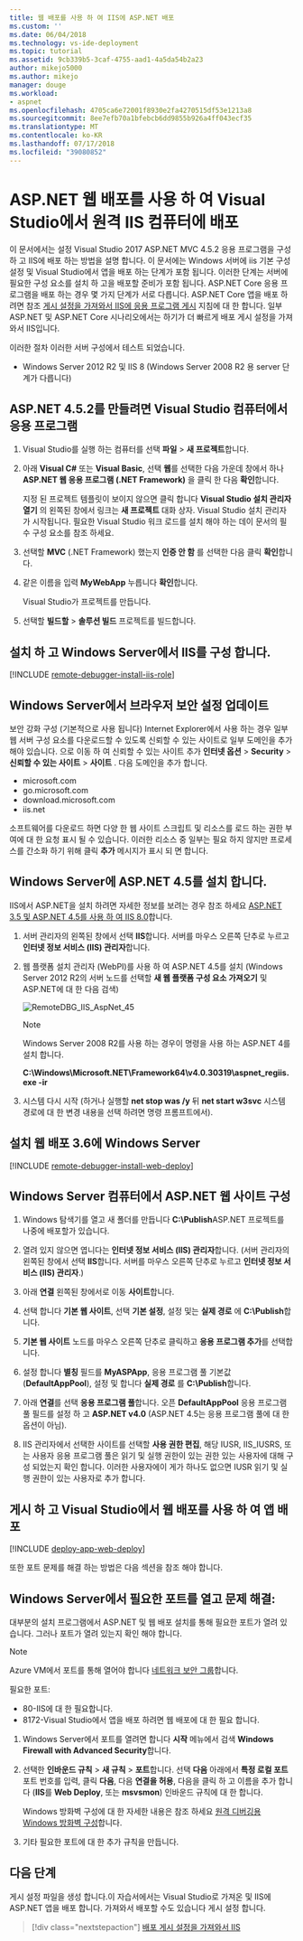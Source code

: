 ```yaml
---
title: 웹 배포를 사용 하 여 IIS에 ASP.NET 배포
ms.custom: ''
ms.date: 06/04/2018
ms.technology: vs-ide-deployment
ms.topic: tutorial
ms.assetid: 9cb339b5-3caf-4755-aad1-4a5da54b2a23
author: mikejo5000
ms.author: mikejo
manager: douge
ms.workload:
- aspnet
ms.openlocfilehash: 4705ca6e72001f8930e2fa4270515df53e1213a8
ms.sourcegitcommit: 8ee7efb70a1bfebcb6dd9855b926a4ff043ecf35
ms.translationtype: MT
ms.contentlocale: ko-KR
ms.lasthandoff: 07/17/2018
ms.locfileid: "39080852"
---
```

# <a name="deploy-aspnet-to-a-remote-iis-computer-using-web-deploy-in-visual-studio"></a>ASP.NET 웹 배포를 사용 하 여 Visual Studio에서 원격 IIS 컴퓨터에 배포

이 문서에서는 설정 Visual Studio 2017 ASP.NET MVC 4.5.2 응용 프로그램을 구성 하 고 IIS에 배포 하는 방법을 설명 합니다. 이 문서에는 Windows 서버에 iis 기본 구성 설정 및 Visual Studio에서 앱을 배포 하는 단계가 포함 됩니다. 이러한 단계는 서버에 필요한 구성 요소를 설치 하 고을 배포할 준비가 포함 됩니다. ASP.NET Core 응용 프로그램을 배포 하는 경우 몇 가지 단계가 서로 다릅니다. ASP.NET Core 앱을 배포 하려면 참조 [게시 설정을 가져와서 IIS에 응용 프로그램 게시](../deployment/tutorial-import-publish-settings-iis.md) 지침에 대 한 합니다. 일부 ASP.NET 및 ASP.NET Core 시나리오에서는 하기가 더 빠르게 배포 게시 설정을 가져와서 IIS입니다.

이러한 절차 이러한 서버 구성에서 테스트 되었습니다.
* Windows Server 2012 R2 및 IIS 8 (Windows Server 2008 R2 용 server 단계가 다릅니다)

## <a name="create-the-aspnet-452-application-on-the-visual-studio-computer"></a>ASP.NET 4.5.2를 만들려면 Visual Studio 컴퓨터에서 응용 프로그램
  
1. Visual Studio를 실행 하는 컴퓨터를 선택 **파일** > **새 프로젝트**합니다.

1. 아래 **Visual C#** 또는 **Visual Basic**, 선택 **웹**를 선택한 다음 가운데 창에서 하나 **ASP.NET 웹 응용 프로그램 (.NET Framework)** 을 클릭 한 다음 **확인**합니다.

    지정 된 프로젝트 템플릿이 보이지 않으면 클릭 합니다 **Visual Studio 설치 관리자 열기** 의 왼쪽된 창에서 링크는 **새 프로젝트** 대화 상자. Visual Studio 설치 관리자가 시작됩니다. 필요한 Visual Studio 워크 로드를 설치 해야 하는 데이 문서의 필수 구성 요소를 참조 하세요.

1. 선택할 **MVC** (.NET Framework) 했는지 **인증 안 함** 를 선택한 다음 클릭 **확인**합니다.

1. 같은 이름을 입력 **MyWebApp** 누릅니다 **확인**합니다.

    Visual Studio가 프로젝트를 만듭니다.

1. 선택할 **빌드할** > **솔루션 빌드** 프로젝트를 빌드합니다.

## <a name="install-and-configure-iis-on-windows-server"></a>설치 하 고 Windows Server에서 IIS를 구성 합니다.

[!INCLUDE [remote-debugger-install-iis-role](../debugger/includes/remote-debugger-install-iis-role.md)]

## <a name="update-browser-security-settings-on-windows-server"></a>Windows Server에서 브라우저 보안 설정 업데이트

보안 강화 구성 (기본적으로 사용 됩니다) Internet Explorer에서 사용 하는 경우 일부 웹 서버 구성 요소를 다운로드할 수 있도록 신뢰할 수 있는 사이트로 일부 도메인을 추가 해야 있습니다. 으로 이동 하 여 신뢰할 수 있는 사이트 추가 **인터넷 옵션** > **Security** > **신뢰할 수 있는 사이트** > **사이트** . 다음 도메인을 추가 합니다.

- microsoft.com
- go.microsoft.com
- download.microsoft.com
- iis.net

소프트웨어를 다운로드 하면 다양 한 웹 사이트 스크립트 및 리소스를 로드 하는 권한 부여에 대 한 요청 표시 될 수 있습니다. 이러한 리소스 중 일부는 필요 하지 않지만 프로세스를 간소화 하기 위해 클릭 **추가** 메시지가 표시 되 면 합니다.

## <a name="install-aspnet-45-on-windows-server"></a>Windows Server에 ASP.NET 4.5를 설치 합니다.

IIS에서 ASP.NET을 설치 하려면 자세한 정보를 보려는 경우 참조 하세요 [ASP.NET 3.5 및 ASP.NET 4.5를 사용 하 여 IIS 8.0](/iis/get-started/whats-new-in-iis-8/iis-80-using-aspnet-35-and-aspnet-45)합니다.

1. 서버 관리자의 왼쪽된 창에서 선택 **IIS**합니다. 서버를 마우스 오른쪽 단추로 누르고 **인터넷 정보 서비스 (IIS) 관리자**합니다.

1. 웹 플랫폼 설치 관리자 (WebPI)를 사용 하 여 ASP.NET 4.5를 설치 (Windows Server 2012 R2의 서버 노드를 선택할 **새 웹 플랫폼 구성 요소 가져오기** 및 ASP.NET에 대 한 다음 검색)

    ![RemoteDBG_IIS_AspNet_45](../debugger/media/remotedbg_iis_aspnet_45.png "RemoteDBG_IIS_AspNet_45")

    > [!NOTE]
    > Windows Server 2008 R2를 사용 하는 경우이 명령을 사용 하는 ASP.NET 4를 설치 합니다.

     **C:\Windows\Microsoft.NET\Framework64\v4.0.30319\aspnet_regiis.exe -ir**

2. 시스템 다시 시작 (하거나 실행할 **net stop was /y** 뒤 **net start w3svc** 시스템 경로에 대 한 변경 내용을 선택 하려면 명령 프롬프트에서).

## <a name="install-web-deploy-36-on-windows-server"></a>설치 웹 배포 3.6에 Windows Server

[!INCLUDE [remote-debugger-install-web-deploy](../debugger/includes/remote-debugger-install-web-deploy.md)]

## <a name="configure-aspnet-web-site-on-the-windows-server-computer"></a>Windows Server 컴퓨터에서 ASP.NET 웹 사이트 구성

1. Windows 탐색기를 열고 새 폴더를 만듭니다 **C:\Publish**ASP.NET 프로젝트를 나중에 배포할가 있습니다.

2. 열려 있지 않으면 엽니다는 **인터넷 정보 서비스 (IIS) 관리자**합니다. (서버 관리자의 왼쪽된 창에서 선택 **IIS**합니다. 서버를 마우스 오른쪽 단추로 누르고 **인터넷 정보 서비스 (IIS) 관리자**.)

3. 아래 **연결** 왼쪽된 창에서로 이동 **사이트**합니다.

4. 선택 합니다 **기본 웹 사이트**, 선택 **기본 설정**, 설정 및는 **실제 경로** 에 **C:\Publish**합니다.

5. **기본 웹 사이트** 노드를 마우스 오른쪽 단추로 클릭하고 **응용 프로그램 추가**를 선택합니다.

6. 설정 합니다 **별칭** 필드를 **MyASPApp**, 응용 프로그램 풀 기본값 (**DefaultAppPool**), 설정 및 합니다 **실제 경로** 를 **C:\Publish**합니다.

7. 아래 **연결**를 선택 **응용 프로그램 풀**합니다. 오픈 **DefaultAppPool** 응용 프로그램 풀 필드를 설정 하 고 **ASP.NET v4.0** (ASP.NET 4.5는 응용 프로그램 풀에 대 한 옵션이 아님).

8. IIS 관리자에서 선택한 사이트를 선택할 **사용 권한 편집**, 해당 IUSR, IIS_IUSRS, 또는 사용자 응용 프로그램 풀은 읽기 및 실행 권한이 있는 권한 있는 사용자에 대해 구성 되었는지 확인 합니다. 이러한 사용자에이 게가 하나도 없으면 IUSR 읽기 및 실행 권한이 있는 사용자로 추가 합니다.

## <a name="publish-and-deploy-the-app-using-web-deploy-from-visual-studio"></a>게시 하 고 Visual Studio에서 웹 배포를 사용 하 여 앱 배포

[!INCLUDE [deploy-app-web-deploy](../deployment/includes/deploy-app-web-deploy.md)]

또한 포트 문제를 해결 하는 방법은 다음 섹션을 참조 해야 합니다.

## <a name="troubleshoot-open-required-ports-on-windows-server"></a>Windows Server에서 필요한 포트를 열고 문제 해결:

대부분의 설치 프로그램에서 ASP.NET 및 웹 배포 설치를 통해 필요한 포트가 열려 있습니다. 그러나 포트가 열려 있는지 확인 해야 합니다.

> [!NOTE]
> Azure VM에서 포트를 통해 열어야 합니다 [네트워크 보안 그룹](/azure/virtual-machines/virtual-machines-windows-hero-role#open-port-80)합니다. 

필요한 포트:

* 80-IIS에 대 한 필요합니다.
* 8172-Visual Studio에서 앱을 배포 하려면 웹 배포에 대 한 필요 합니다.

1. Windows Server에서 포트를 열려면 합니다 **시작** 메뉴에서 검색 **Windows Firewall with Advanced Security**합니다.

2. 선택한 **인바운드 규칙** > **새 규칙** > **포트**합니다. 선택 **다음** 아래에서 **특정 로컬 포트**포트 번호를 입력, 클릭 **다음**, 다음 **연결을 허용**, 다음을 클릭 하 고 이름을 추가 합니다 (**IIS**를 **Web Deploy**, 또는 **msvsmon**) 인바운드 규칙에 대 한 합니다.

    Windows 방화벽 구성에 대 한 자세한 내용은 참조 하세요 [원격 디버깅용 Windows 방화벽 구성](../debugger/configure-the-windows-firewall-for-remote-debugging.md)합니다.

3. 기타 필요한 포트에 대 한 추가 규칙을 만듭니다.

## <a name="next-steps"></a>다음 단계

게시 설정 파일을 생성 합니다.이 자습서에서는 Visual Studio로 가져온 및 IIS에 ASP.NET 앱을 배포 합니다. 가져와서 배포할 수도 있습니다 게시 설정 합니다.

> [!div class="nextstepaction"]
> [배포 게시 설정을 가져와서 IIS](../deployment/tutorial-import-publish-settings-iis.md)
